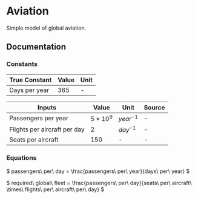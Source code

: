# Aviation

Simple model of global aviation.

## Documentation 

### Constants 

| True Constant | Value |Unit | 
| ---- | ---- | --| 
| Days per year | 365 | -| 

| Inputs | Value | Unit |Source |
| ------ | ---- | ------ | --|
| Passengers per year | $5\times 10^9$ | $year^{-1}$ | -|
| Flights per aircraft per day| 2 | $day^{-1}$| - |
| Seats per aircraft| 150 | - | - |


### Equations

$
passengers\ per\ day = \frac{passengers\ per\ year}{days\ per\ year}
$

$
required\ global\ fleet = \frac{passengers\ per\ day}{seats\ per\ aircraft\ \times\ flights\ per\ aircraft\ per\ day}
$
